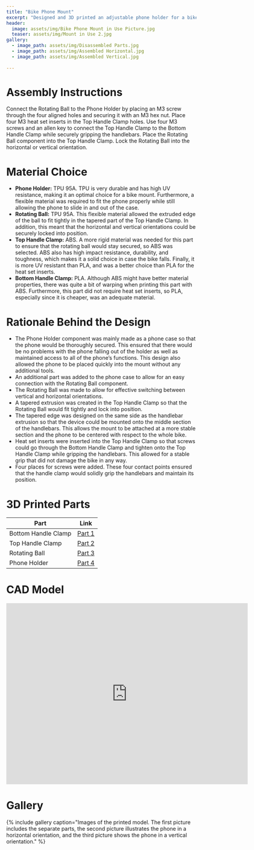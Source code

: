 ```yaml
---
title: "Bike Phone Mount"
excerpt: "Designed and 3D printed an adjustable phone holder for a bike."
header:
  image: assets/img/Bike Phone Mount in Use Picture.jpg
  teaser: assets/img/Mount in Use 2.jpg
gallery:
  - image_path: assets/img/Disassembled Parts.jpg
  - image_path: assets/img/Assembled Horizontal.jpg
  - image_path: assets/img/Assembled Vertical.jpg
   
---
```


# Assembly Instructions

Connect the Rotating Ball to the Phone Holder by placing an M3 screw through the four aligned holes and securing it with an M3 hex nut. Place four M3 heat set inserts in the Top Handle Clamp holes. Use four M3 screws and an allen key to connect the Top Handle Clamp to the Bottom Handle Clamp while securely gripping the handlebars. Place the Rotating Ball component into the Top Handle Clamp. Lock the Rotating Ball into the horizontal or vertical orientation.

# Material Choice

* **Phone Holder:** TPU 95A. TPU is very durable and has high UV resistance, making it an optimal choice for a bike mount. Furthermore, a flexible material was required to fit the phone properly while still allowing the phone to slide in and out of the case.
* **Rotating Ball:** TPU 95A. This flexible material allowed the extruded edge of the ball to fit tightly in the tapered part of the Top Handle Clamp. In addition, this meant that the horizontal and vertical orientations could be securely locked into position.
* **Top Handle Clamp:** ABS. A more rigid material was needed for this part to ensure that the rotating ball would stay secured, so ABS was selected. ABS also has high impact resistance, durability, and toughness, which makes it a solid choice in case the bike falls. Finally, it is more UV resistant than PLA, and was a better choice than PLA for the heat set inserts.
* **Bottom Handle Clamp:** PLA. Although ABS might have better material properties, there was quite a bit of warping when printing this part with ABS. Furthermore, this part did not require heat set inserts, so PLA, especially since it is cheaper, was an adequate material. 

# Rationale Behind the Design

* The Phone Holder component was mainly made as a phone case so that the phone would be thoroughly secured. This ensured that there would be no problems with the phone falling out of the holder as well as maintained access to all of the phone’s functions. This design also allowed the phone to be placed quickly into the mount without any additional tools.
* An additional part was added to the phone case to allow for an easy connection with the Rotating Ball component.
* The Rotating Ball was made to allow for effective switching between vertical and horizontal orientations.
* A tapered extrusion was created in the Top Handle Clamp so that the Rotating Ball would fit tightly and lock into position.
* The tapered edge was designed on the same side as the handlebar extrusion so that the device could be mounted onto the middle section of the handlebars. This allows the mount to be attached at a more stable section and the phone to be centered with respect to the whole bike.
* Heat set inserts were inserted into the Top Handle Clamp so that screws could go through the Bottom Handle Clamp and tighten onto the Top Handle Clamp while gripping the handlebars. This allowed for a stable grip that did not damage the bike in any way.
* Four places for screws were added. These four contact points ensured that the handle clamp would solidly grip the handlebars and maintain its position.

# 3D Printed Parts

| Part | Link |
| ---- | ---- |
| Bottom Handle Clamp | [Part 1](https://a360.co/3Zwqa0H) |
| Top Handle Clamp | [Part 2](https://a360.co/3rtEp9T) |
| Rotating Ball | [Part 3](https://a360.co/3Po1T8j) |
| Phone Holder | [Part 4](https://a360.co/450w2Ay) |

# CAD Model
<iframe src="https://vanderbilt643.autodesk360.com/shares/public/SH512d4QTec90decfa6e4170c9d49adfce7c?mode=embed" width="640" height="480" allowfullscreen="true" webkitallowfullscreen="true" mozallowfullscreen="true"  frameborder="0"></iframe>


# Gallery
{% include gallery caption="Images of the printed model. The first picture includes the separate parts, the second picture illustrates the phone in a horizontal orientation, and the third picture shows the phone in a vertical orientation." %}
